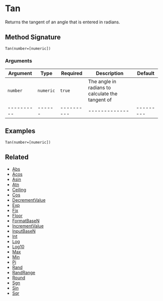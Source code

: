 # Tan

Returns the tangent of an angle that is entered in radians.

## Method Signature

```
Tan(number=[numeric])
```

### Arguments

| Argument   | Type      | Required   | Description                                      | Default   |
| ---------- | --------- | ---------- | ------------------------------------------------ | --------- |
| `number`   | `numeric` | `true`     | The angle in radians to calculate the tangent of |           |
| ---------- | ------    | ---------- | -------------                                    | --------- |

## Examples

```
Tan(number=[numeric])
```

## Related

* [Abs](abs.md)
* [Acos](acos.md)
* [Asin](asin.md)
* [Atn](atn.md)
* [Ceiling](ceiling.md)
* [Cos](cos.md)
* [DecrementValue](decrementvalue.md)
* [Exp](exp.md)
* [Fix](fix.md)
* [Floor](floor.md)
* [FormatBaseN](formatbasen.md)
* [IncrementValue](incrementvalue.md)
* [InputBaseN](inputbasen.md)
* [Int](int.md)
* [Log](log.md)
* [Log10](log10.md)
* [Max](max.md)
* [Min](min.md)
* [Pi](pi.md)
* [Rand](rand.md)
* [RandRange](randrange.md)
* [Round](round.md)
* [Sgn](sgn.md)
* [Sin](sin.md)
* [Sqr](sqr.md)
